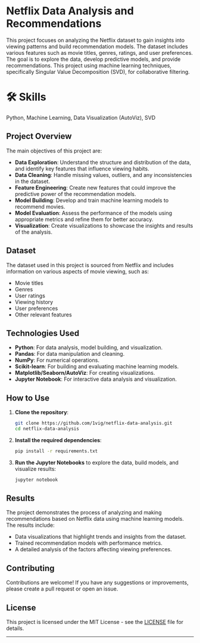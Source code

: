 

# Netflix Data Analysis and Recommendations

This project focuses on analyzing the Netflix dataset to gain insights into viewing patterns and build recommendation models. The dataset includes various features such as movie titles, genres, ratings, and user preferences. The goal is to explore the data, develop predictive models, and provide recommendations.
This project using machine learning techniques, specifically Singular Value Decomposition (SVD), for collaborative filtering.

# 🛠 Skills
Python, Machine Learning, Data Visualization (AutoViz), SVD

## Project Overview

The main objectives of this project are:
- **Data Exploration**: Understand the structure and distribution of the data, and identify key features that influence viewing habits.
- **Data Cleaning**: Handle missing values, outliers, and any inconsistencies in the dataset.
- **Feature Engineering**: Create new features that could improve the predictive power of the recommendation models.
- **Model Building**: Develop and train machine learning models to recommend movies.
- **Model Evaluation**: Assess the performance of the models using appropriate metrics and refine them for better accuracy.
- **Visualization**: Create visualizations to showcase the insights and results of the analysis.

## Dataset

The dataset used in this project is sourced from Netflix and includes information on various aspects of movie viewing, such as:
- Movie titles
- Genres
- User ratings
- Viewing history
- User preferences
- Other relevant features

## Technologies Used

- **Python**: For data analysis, model building, and visualization.
- **Pandas**: For data manipulation and cleaning.
- **NumPy**: For numerical operations.
- **Scikit-learn**: For building and evaluating machine learning models.
- **Matplotlib/Seaborn/AutoViz**: For creating visualizations.
- **Jupyter Notebook**: For interactive data analysis and visualization.

## How to Use

1. **Clone the repository**:
    ```bash
    git clone https://github.com/1vig/netflix-data-analysis.git
    cd netflix-data-analysis
    ```

2. **Install the required dependencies**:
    ```bash
    pip install -r requirements.txt
    ```

3. **Run the Jupyter Notebooks** to explore the data, build models, and visualize results:
    ```bash
    jupyter notebook
    ```

## Results

The project demonstrates the process of analyzing and making recommendations based on Netflix data using machine learning models. The results include:
- Data visualizations that highlight trends and insights from the dataset.
- Trained recommendation models with performance metrics.
- A detailed analysis of the factors affecting viewing preferences.

## Contributing

Contributions are welcome! If you have any suggestions or improvements, please create a pull request or open an issue.

## License

This project is licensed under the MIT License - see the [LICENSE](LICENSE) file for details.

---
